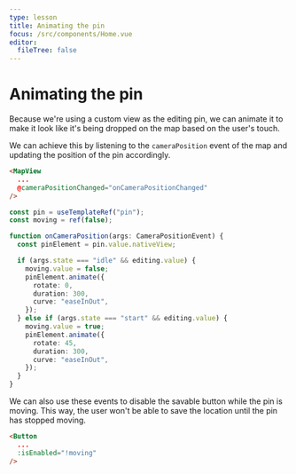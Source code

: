 ```yaml
---
type: lesson
title: Animating the pin
focus: /src/components/Home.vue
editor:
  fileTree: false
---
```


# Animating the pin

Because we're using a custom view as the editing pin, we can animate it to make it look like it's being dropped on the map based on the user's touch. 

We can achieve this by listening to the `cameraPosition` event of the map and updating the position of the pin accordingly.

```html
<MapView 
  ...
  @cameraPositionChanged="onCameraPositionChanged"
/>
```

```ts
const pin = useTemplateRef("pin");
const moving = ref(false);

function onCameraPosition(args: CameraPositionEvent) {
  const pinElement = pin.value.nativeView;

  if (args.state === "idle" && editing.value) {
    moving.value = false;
    pinElement.animate({
      rotate: 0,
      duration: 300,
      curve: "easeInOut",
    });
  } else if (args.state === "start" && editing.value) {
    moving.value = true;
    pinElement.animate({
      rotate: 45,
      duration: 300,
      curve: "easeInOut",
    });
  }
}
```

We can also use these events to disable the savable button while the pin is moving. This way, the user won't be able to save the location until the pin has stopped moving.

```html
<Button
  ...
  :isEnabled="!moving"
/>
```